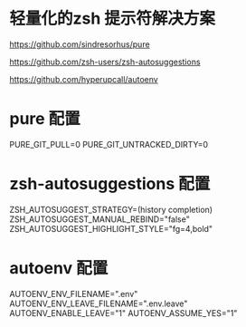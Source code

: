 # 轻量化的zsh 提示符解决方案

https://github.com/sindresorhus/pure


https://github.com/zsh-users/zsh-autosuggestions

https://github.com/hyperupcall/autoenv

# pure 配置

PURE_GIT_PULL=0
PURE_GIT_UNTRACKED_DIRTY=0



# zsh-autosuggestions 配置

ZSH_AUTOSUGGEST_STRATEGY=(history completion)
ZSH_AUTOSUGGEST_MANUAL_REBIND="false"
ZSH_AUTOSUGGEST_HIGHLIGHT_STYLE="fg=4,bold"


# autoenv 配置
AUTOENV_ENV_FILENAME=".env"
AUTOENV_ENV_LEAVE_FILENAME=".env.leave"
AUTOENV_ENABLE_LEAVE="1"
AUTOENV_ASSUME_YES="1"